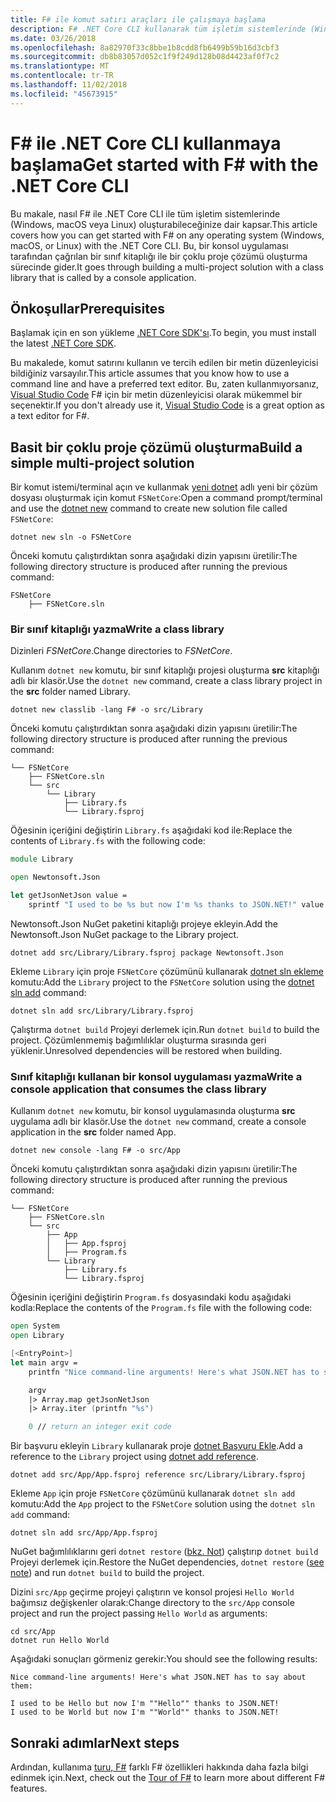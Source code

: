 ```yaml
---
title: F# ile komut satırı araçları ile çalışmaya başlama
description: F# .NET Core CLI kullanarak tüm işletim sistemlerinde (Windows, macOs veya Linux) üzerinde basit bir çoklu proje çözümü oluşturmayı öğrenin.
ms.date: 03/26/2018
ms.openlocfilehash: 8a82970f33c8bbe1b8cdd8fb6499b59b16d3cbf3
ms.sourcegitcommit: db8b83057d052c1f9f249d128b08d4423af0f7c2
ms.translationtype: MT
ms.contentlocale: tr-TR
ms.lasthandoff: 11/02/2018
ms.locfileid: "45673915"
---
```

# <a name="get-started-with-f-with-the-net-core-cli"></a><span data-ttu-id="c7f3c-103">F# ile .NET Core CLI kullanmaya başlama</span><span class="sxs-lookup"><span data-stu-id="c7f3c-103">Get started with F# with the .NET Core CLI</span></span>

<span data-ttu-id="c7f3c-104">Bu makale, nasıl F# ile .NET Core CLI ile tüm işletim sistemlerinde (Windows, macOS veya Linux) oluşturabileceğinize dair kapsar.</span><span class="sxs-lookup"><span data-stu-id="c7f3c-104">This article covers how you can get started with F# on any operating system (Windows, macOS, or Linux) with the .NET Core CLI.</span></span> <span data-ttu-id="c7f3c-105">Bu, bir konsol uygulaması tarafından çağrılan bir sınıf kitaplığı ile bir çoklu proje çözümü oluşturma sürecinde gider.</span><span class="sxs-lookup"><span data-stu-id="c7f3c-105">It goes through building a multi-project solution with a class library that is called by a console application.</span></span>

## <a name="prerequisites"></a><span data-ttu-id="c7f3c-106">Önkoşullar</span><span class="sxs-lookup"><span data-stu-id="c7f3c-106">Prerequisites</span></span>

<span data-ttu-id="c7f3c-107">Başlamak için en son yükleme [.NET Core SDK'sı](https://www.microsoft.com/net/download/).</span><span class="sxs-lookup"><span data-stu-id="c7f3c-107">To begin, you must install the latest [.NET Core SDK](https://www.microsoft.com/net/download/).</span></span>

<span data-ttu-id="c7f3c-108">Bu makalede, komut satırını kullanın ve tercih edilen bir metin düzenleyicisi bildiğiniz varsayılır.</span><span class="sxs-lookup"><span data-stu-id="c7f3c-108">This article assumes that you know how to use a command line and have a preferred text editor.</span></span> <span data-ttu-id="c7f3c-109">Bu, zaten kullanmıyorsanız, [Visual Studio Code](get-started-vscode.md) F# için bir metin düzenleyicisi olarak mükemmel bir seçenektir.</span><span class="sxs-lookup"><span data-stu-id="c7f3c-109">If you don't already use it, [Visual Studio Code](get-started-vscode.md) is a great option as a text editor for F#.</span></span>

## <a name="build-a-simple-multi-project-solution"></a><span data-ttu-id="c7f3c-110">Basit bir çoklu proje çözümü oluşturma</span><span class="sxs-lookup"><span data-stu-id="c7f3c-110">Build a simple multi-project solution</span></span>

<span data-ttu-id="c7f3c-111">Bir komut istemi/terminal açın ve kullanmak [yeni dotnet](../../core/tools/dotnet-new.md) adlı yeni bir çözüm dosyası oluşturmak için komut `FSNetCore`:</span><span class="sxs-lookup"><span data-stu-id="c7f3c-111">Open a command prompt/terminal and use the [dotnet new](../../core/tools/dotnet-new.md) command to create new solution file called `FSNetCore`:</span></span>

```console
dotnet new sln -o FSNetCore
```

<span data-ttu-id="c7f3c-112">Önceki komutu çalıştırdıktan sonra aşağıdaki dizin yapısını üretilir:</span><span class="sxs-lookup"><span data-stu-id="c7f3c-112">The following directory structure is produced after running the previous command:</span></span>

```console
FSNetCore
    ├── FSNetCore.sln
```

### <a name="write-a-class-library"></a><span data-ttu-id="c7f3c-113">Bir sınıf kitaplığı yazma</span><span class="sxs-lookup"><span data-stu-id="c7f3c-113">Write a class library</span></span>

<span data-ttu-id="c7f3c-114">Dizinleri *FSNetCore*.</span><span class="sxs-lookup"><span data-stu-id="c7f3c-114">Change directories to *FSNetCore*.</span></span>

<span data-ttu-id="c7f3c-115">Kullanım `dotnet new` komutu, bir sınıf kitaplığı projesi oluşturma **src** kitaplığı adlı bir klasör.</span><span class="sxs-lookup"><span data-stu-id="c7f3c-115">Use the `dotnet new` command, create a class library project in the **src** folder named Library.</span></span>

```console
dotnet new classlib -lang F# -o src/Library
```

<span data-ttu-id="c7f3c-116">Önceki komutu çalıştırdıktan sonra aşağıdaki dizin yapısını üretilir:</span><span class="sxs-lookup"><span data-stu-id="c7f3c-116">The following directory structure is produced after running the previous command:</span></span>

```console
└── FSNetCore
    ├── FSNetCore.sln
    └── src
        └── Library
            ├── Library.fs
            └── Library.fsproj
```

<span data-ttu-id="c7f3c-117">Öğesinin içeriğini değiştirin `Library.fs` aşağıdaki kod ile:</span><span class="sxs-lookup"><span data-stu-id="c7f3c-117">Replace the contents of `Library.fs` with the following code:</span></span>

```fsharp
module Library

open Newtonsoft.Json

let getJsonNetJson value =
    sprintf "I used to be %s but now I'm %s thanks to JSON.NET!" value (JsonConvert.SerializeObject(value))
```

<span data-ttu-id="c7f3c-118">Newtonsoft.Json NuGet paketini kitaplığı projeye ekleyin.</span><span class="sxs-lookup"><span data-stu-id="c7f3c-118">Add the Newtonsoft.Json NuGet package to the Library project.</span></span>

```console
dotnet add src/Library/Library.fsproj package Newtonsoft.Json
```

<span data-ttu-id="c7f3c-119">Ekleme `Library` için proje `FSNetCore` çözümünü kullanarak [dotnet sln ekleme](../../core/tools/dotnet-sln.md) komutu:</span><span class="sxs-lookup"><span data-stu-id="c7f3c-119">Add the `Library` project to the `FSNetCore` solution using the [dotnet sln add](../../core/tools/dotnet-sln.md) command:</span></span>

```console
dotnet sln add src/Library/Library.fsproj
```

<span data-ttu-id="c7f3c-120">Çalıştırma `dotnet build` Projeyi derlemek için.</span><span class="sxs-lookup"><span data-stu-id="c7f3c-120">Run `dotnet build` to build the project.</span></span> <span data-ttu-id="c7f3c-121">Çözümlenmemiş bağımlılıklar oluşturma sırasında geri yüklenir.</span><span class="sxs-lookup"><span data-stu-id="c7f3c-121">Unresolved dependencies will be restored when building.</span></span>

### <a name="write-a-console-application-that-consumes-the-class-library"></a><span data-ttu-id="c7f3c-122">Sınıf kitaplığı kullanan bir konsol uygulaması yazma</span><span class="sxs-lookup"><span data-stu-id="c7f3c-122">Write a console application that consumes the class library</span></span>

<span data-ttu-id="c7f3c-123">Kullanım `dotnet new` komutu, bir konsol uygulamasında oluşturma **src** uygulama adlı bir klasör.</span><span class="sxs-lookup"><span data-stu-id="c7f3c-123">Use the `dotnet new` command, create a console application in the **src** folder named App.</span></span>

```console
dotnet new console -lang F# -o src/App
```

<span data-ttu-id="c7f3c-124">Önceki komutu çalıştırdıktan sonra aşağıdaki dizin yapısını üretilir:</span><span class="sxs-lookup"><span data-stu-id="c7f3c-124">The following directory structure is produced after running the previous command:</span></span>

```console
└── FSNetCore
    ├── FSNetCore.sln
    └── src
        ├── App
        │   ├── App.fsproj
        │   ├── Program.fs
        └── Library
            ├── Library.fs
            └── Library.fsproj
```

<span data-ttu-id="c7f3c-125">Öğesinin içeriğini değiştirin `Program.fs` dosyasındaki kodu aşağıdaki kodla:</span><span class="sxs-lookup"><span data-stu-id="c7f3c-125">Replace the contents of the `Program.fs` file with the following code:</span></span>

```fsharp
open System
open Library

[<EntryPoint>]
let main argv =
    printfn "Nice command-line arguments! Here's what JSON.NET has to say about them:"

    argv
    |> Array.map getJsonNetJson
    |> Array.iter (printfn "%s")

    0 // return an integer exit code
```

<span data-ttu-id="c7f3c-126">Bir başvuru ekleyin `Library` kullanarak proje [dotnet Başvuru Ekle](../../core/tools/dotnet-add-reference.md).</span><span class="sxs-lookup"><span data-stu-id="c7f3c-126">Add a reference to the `Library` project using [dotnet add reference](../../core/tools/dotnet-add-reference.md).</span></span>

```console
dotnet add src/App/App.fsproj reference src/Library/Library.fsproj
```

<span data-ttu-id="c7f3c-127">Ekleme `App` için proje `FSNetCore` çözümünü kullanarak `dotnet sln add` komutu:</span><span class="sxs-lookup"><span data-stu-id="c7f3c-127">Add the `App` project to the `FSNetCore` solution using the `dotnet sln add` command:</span></span>

```console
dotnet sln add src/App/App.fsproj
```

<span data-ttu-id="c7f3c-128">NuGet bağımlılıklarını geri `dotnet restore` ([bkz. Not](#dotnet-restore-note)) çalıştırıp `dotnet build` Projeyi derlemek için.</span><span class="sxs-lookup"><span data-stu-id="c7f3c-128">Restore the NuGet dependencies, `dotnet restore` ([see note](#dotnet-restore-note)) and run `dotnet build` to build the project.</span></span>

<span data-ttu-id="c7f3c-129">Dizini `src/App` geçirme projeyi çalıştırın ve konsol projesi `Hello World` bağımsız değişkenler olarak:</span><span class="sxs-lookup"><span data-stu-id="c7f3c-129">Change directory to the `src/App` console project and run the project passing `Hello World` as arguments:</span></span>

```console
cd src/App
dotnet run Hello World
```

<span data-ttu-id="c7f3c-130">Aşağıdaki sonuçları görmeniz gerekir:</span><span class="sxs-lookup"><span data-stu-id="c7f3c-130">You should see the following results:</span></span>

```console
Nice command-line arguments! Here's what JSON.NET has to say about them:

I used to be Hello but now I'm ""Hello"" thanks to JSON.NET!
I used to be World but now I'm ""World"" thanks to JSON.NET!
```

## <a name="next-steps"></a><span data-ttu-id="c7f3c-131">Sonraki adımlar</span><span class="sxs-lookup"><span data-stu-id="c7f3c-131">Next steps</span></span>

<span data-ttu-id="c7f3c-132">Ardından, kullanıma [turu, F#](../tour.md) farklı F# özellikleri hakkında daha fazla bilgi edinmek için.</span><span class="sxs-lookup"><span data-stu-id="c7f3c-132">Next, check out the [Tour of F#](../tour.md) to learn more about different F# features.</span></span>
